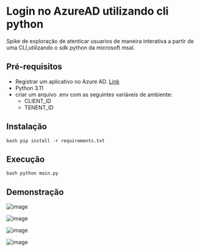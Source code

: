
# Login no AzureAD utilizando cli python

Spike de exploração de atenticar usuarios de maneira interativa a partir de uma CLI,utilizando o sdk python da microsoft msal.

## Pré-requisitos
- Registrar um aplicativo no Azure AD. [Link](https://docs.microsoft.com/pt-br/azure/active-directory/develop/quickstart-register-app)
- Python 3.11
- criar um arquivo .env com as seguintes variáveis de ambiente:
    - CLIENT_ID
    - TENENT_ID

## Instalação
```bash pip install -r requirements.txt```

## Execução
```bash python main.py```

## Demonstração
![image](https://github.com/tuyoshivinicius/spike-azure-ad-login-with-python-cli/blob/main/images/print1.jpg?raw=true)

![image](https://github.com/tuyoshivinicius/spike-azure-ad-login-with-python-cli/blob/main/images/print2.jpg?raw=true)

![image](https://github.com/tuyoshivinicius/spike-azure-ad-login-with-python-cli/blob/main/images/print3.jpg?raw=true)

![image](https://github.com/tuyoshivinicius/spike-azure-ad-login-with-python-cli/blob/main/images/print4.jpg?raw=true)


